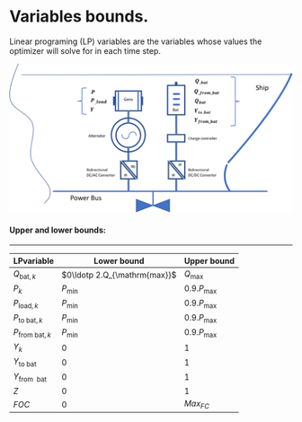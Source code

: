 Variables bounds.
====================
Linear programing (LP) variables are the variables whose values the optimizer will solve for in each time step. 

![Screenshot](img/hyh_illustration_lpvariables.png)

#### Upper and lower bounds:
---
| LPvariable                    | Lower bound                                      | Upper bound
| ------------------------      | --------------                                   | --------
| $Q_{\mathrm{bat}, k}$         | $0\ldotp 2.Q_{\mathrm{max}}$                     | $Q_{\mathrm{max}}$
| $P_{k}$                       | $P_{\mathrm{min}}$                               | $0.9.P_{\mathrm{max}}$
| $P_{\mathrm{load}, k}$        | $P_{\mathrm{min}}$                               | $0.9.P_{\mathrm{max}}$
| $P_{\mathrm{to~bat}, k}$      | $P_{\mathrm{min}}$                               | $0.9.P_{\mathrm{max}}$
| $P_{\mathrm{from~bat}, k}$    | $P_{\mathrm{min}}$                               | $0.9.P_{\mathrm{max}}$
| $Y_k$                         | 0                                                | 1
| $Y_{\mathrm{to~bat}}$         | 0                                                | 1
| $Y_{\mathrm{from~~bat}}$      | 0                                                | 1
| $Z$                           | 0                                                | 1
| $FOC$                         | 0                                                | $Max_{FC}$